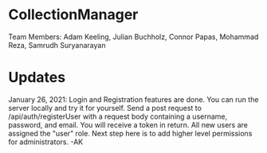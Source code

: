 # CollectionManager

Team Members: Adam Keeling, Julian Buchholz, Connor Papas, Mohammad Reza, Samrudh Suryanarayan


# Updates  
January 26, 2021: Login and Registration features are done. You can run the server locally and try it for yourself. Send a post request to /api/auth/registerUser with a request body containing a username, password, and email. You will receive a token in return. All new users are assigned the "user" role. Next step here is to add higher level permissions for administrators. -AK
